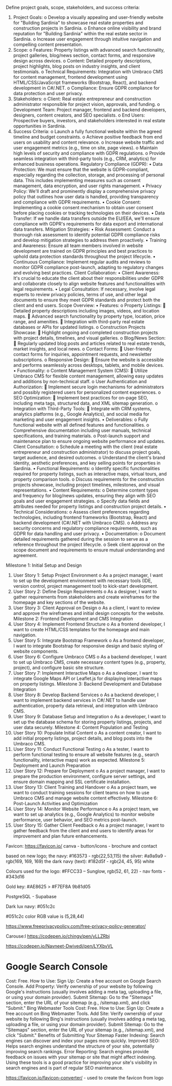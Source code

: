 Define project goals, scope, stakeholders, and success criteria:
1.	Project Goals:
o	Develop a visually appealing and user-friendly website for "Building Sardinia" to showcase real estate properties and construction projects in Sardinia.
o	Enhance online visibility and brand reputation for "Building Sardinia" within the real estate sector in Sardinia.
o	Increase user engagement through intuitive navigation and compelling content presentation.
2.	Scope:
o	Features: Property listings with advanced search functionality, project galleries, blog/news section, contact forms, and responsive design across devices.
o	Content: Detailed property descriptions, project highlights, blog posts on industry insights, and client testimonials.
o	Technical Requirements: Integration with Umbraco CMS for content management, frontend development using HTML/CSS/JavaScript frameworks (Bootstrap, React), and backend development in C#/.NET.
o	Compliance: Ensure GDPR compliance for data protection and user privacy.
3.	Stakeholders:
o	Client: Real estate entrepreneur and construction administrator responsible for project vision, approvals, and funding.
o	Development Team: Project manager, frontend and backend developers, designers, content creators, and SEO specialists.
o	End Users: Prospective buyers, investors, and stakeholders interested in real estate opportunities in Sardinia.
4.	Success Criteria:
o	Launch a fully functional website within the agreed timeline and budget constraints.
o	Achieve positive feedback from end users on usability and content relevance.
o	Increase website traffic and user engagement metrics (e.g., time on site, page views).
o	Maintain high levels of security and compliance with GDPR regulations.
o	Provide seamless integration with third-party tools (e.g., CRM, analytics) for enhanced business operations.
Regulatory Compliance (GDPR):
•	Data Protection: We must ensure that the website is GDPR-compliant, especially regarding the collection, storage, and processing of personal data. This includes implementing measures such as consent management, data encryption, and user rights management.
•	Privacy Policy: We'll draft and prominently display a comprehensive privacy policy that outlines how user data is handled, providing transparency and compliance with GDPR requirements.
•	Cookie Consent: Implementing a cookie consent mechanism to obtain user consent before placing cookies or tracking technologies on their devices.
•	Data Transfer: If we handle data transfers outside the EU/EEA, we'll ensure compliance with GDPR's requirements for data export and international data transfers.
Mitigation Strategies:
•	Risk Assessment: Conduct a thorough risk assessment to identify potential GDPR compliance risks and develop mitigation strategies to address them proactively.
•	Training and Awareness: Ensure all team members involved in website development are trained on GDPR principles and best practices to uphold data protection standards throughout the project lifecycle.
•	Continuous Compliance: Implement regular audits and reviews to monitor GDPR compliance post-launch, adapting to regulatory changes and evolving best practices.
Client Collaboration:
•	Client Awareness: It's crucial to educate the client about their responsibilities under GDPR and collaborate closely to align website features and functionalities with legal requirements.
•	Legal Consultation: If necessary, involve legal experts to review privacy policies, terms of use, and other legal documents to ensure they meet GDPR standards and protect both the client and end users.
Scope Overview:
•	Features:
o	Property Listings:
	Detailed property descriptions including images, videos, and location maps.
	Advanced search functionality by property type, location, price range, and amenities.
	Integration with third-party real estate databases or APIs for updated listings.
o	Construction Projects Showcase:
	Highlight ongoing and completed construction projects with project details, timelines, and visual galleries.
o	Blog/News Section:
	Regularly updated blog posts and articles related to real estate trends, market insights, and local news.
o	Contact Forms:
	User-friendly contact forms for inquiries, appointment requests, and newsletter subscriptions.
o	Responsive Design:
	Ensure the website is accessible and performs seamlessly across desktops, tablets, and mobile devices.
•	Functionality:
o	Content Management System (CMS):
	Utilize Umbraco CMS for flexible content management, allowing easy updates and additions by non-technical staff.
o	User Authentication and Authorization:
	Implement secure login mechanisms for administrators and possibly registered users for personalized content experiences.
o	SEO Optimization:
	Implement best practices for on-page SEO, including meta tags, structured data, and XML sitemap generation.
o	Integration with Third-Party Tools:
	Integrate with CRM systems, analytics platforms (e.g., Google Analytics), and social media for marketing and user engagement insights.
•	Deliverables:
o	Fully functional website with all defined features and functionalities.
o	Comprehensive documentation including user manuals, technical specifications, and training materials.
o	Post-launch support and maintenance plan to ensure ongoing website performance and updates.
Client Consultation:
o	Schedule a meeting with the client (real estate entrepreneur and construction administrator) to discuss project goals, target audience, and desired outcomes.
o	Understand the client's brand identity, aesthetic preferences, and key selling points for properties in Sardinia.
•	Functional Requirements:
o	Identify specific functionalities required for property listings, such as interactive maps, virtual tours, and property comparison tools.
o	Discuss requirements for the construction projects showcase, including project timelines, milestones, and visual representations.
•	Content Requirements:
o	Determine content types and frequency for blog/news updates, ensuring they align with SEO goals and user engagement strategies.
o	Specify data fields and attributes needed for property listings and construction project details.
•	Technical Considerations:
o	Assess client preferences regarding technologies, including frontend frameworks (Bootstrap, React) and backend development (C#/.NET with Umbraco CMS).
o	Address any security concerns and regulatory compliance requirements, such as GDPR for data handling and user privacy.
•	Documentation:
o	Document detailed requirements gathered during the session to serve as a reference throughout the project lifecycle.
o	Seek client approval on the scope document and requirements to ensure mutual understanding and agreement.




















Milestone 1: Initial Setup and Design
1.	User Story 1: Setup Project Environment
o	As a project manager, I want to set up the development environment with necessary tools (IDE, version control, project management tool) to kick-start development.
2.	User Story 2: Define Design Requirements
o	As a designer, I want to gather requirements from stakeholders and create wireframes for the homepage and key sections of the website.
3.	User Story 3: Client Approval on Design
o	As a client, I want to review and approve the wireframes and initial design concepts for the website.
Milestone 2: Frontend Development and CMS Integration
4.	User Story 4: Implement Frontend Structure
o	As a frontend developer, I want to create HTML/CSS templates for the homepage and main navigation.
5.	User Story 5: Integrate Bootstrap Framework
o	As a frontend developer, I want to integrate Bootstrap for responsive design and basic styling of website components.
6.	User Story 6: Configure Umbraco CMS
o	As a backend developer, I want to set up Umbraco CMS, create necessary content types (e.g., property, project), and configure basic site structure.
7.	User Story 7: Implement Interactive Maps
o	As a developer, I want to integrate Google Maps API or Leaflet.js for displaying interactive maps on property listings.
Milestone 3: Backend Development and Database Integration
8.	User Story 8: Develop Backend Services
o	As a backend developer, I want to implement backend services in C#/.NET to handle user authentication, property data retrieval, and integration with Umbraco CMS.
9.	User Story 9: Database Setup and Integration
o	As a developer, I want to set up the database schema for storing property listings, projects, and user data securely.
Milestone 4: Content Population and Testing
10.	User Story 10: Populate Initial Content
o	As a content creator, I want to add initial property listings, project details, and blog posts into the Umbraco CMS.
11.	User Story 11: Conduct Functional Testing
o	As a tester, I want to perform functional testing to ensure all website features (e.g., search functionality, interactive maps) work as expected.
Milestone 5: Deployment and Launch Preparation
12.	User Story 12: Prepare for Deployment
o	As a project manager, I want to prepare the production environment, configure server settings, and ensure domain mapping and SSL certificate installation.
13.	User Story 13: Client Training and Handover
o	As a project team, we want to conduct training sessions for client teams on how to use Umbraco CMS and manage website content effectively.
Milestone 6: Post-Launch Activities and Optimization
14.	User Story 14: Monitor Website Performance
o	As a project team, we want to set up analytics (e.g., Google Analytics) to monitor website performance, user behavior, and SEO metrics post-launch.
15.	User Story 15: Gather Client Feedback
o	As a project manager, I want to gather feedback from the client and end users to identify areas for improvement and plan future enhancements.

Favicon: https://favicon.io/
canva - button/icons - brochure and contact

based on new logo; the navy: #163573 - rgb(22,53,115)
                   the silver: #a9a9a9 - rgb(169, 169, 169)
                   the dark navy (text): #182d5f - rgb(24, 45, 95)
                   white

Colours used for the logo: #FFCC33 – Sunglow, 
rgb(52, 61, 22) - nav fonts - #343d16


Gold key: #AE8625 > #F7EF8A
9b81d05

PostgreSQL - Supabase

Dark lux navy: #051c2c

#051c2c color RGB value is (5,28,44)


https://www.freeprivacypolicy.com/free-privacy-policy-generator/

Carouse:l https://codepen.io/chingy/pen/yLLZRbj

https://codepen.io/Navneet-Dwivedi/pen/LYXbvVL




# Google Search Console
Cost: Free.
How to Use:
Sign Up: Create a free account on Google Search Console.
Add Property: Verify ownership of your website by following Google's instructions (usually involves adding a meta tag, uploading a file, or using your domain provider).
Submit Sitemap: Go to the "Sitemaps" section, enter the URL of your sitemap (e.g., /sitemap.xml), and click "Submit."
Bing Webmaster Tools
Cost: Free.
How to Use:
Sign Up: Create a free account on Bing Webmaster Tools.
Add Site: Verify ownership of your website by following Bing's instructions (usually involves adding a meta tag, uploading a file, or using your domain provider).
Submit Sitemap: Go to the "Sitemaps" section, enter the URL of your sitemap (e.g., /sitemap.xml), and click "Submit."
Benefits of Submitting Your Sitemap
Faster Indexing: Search engines can discover and index your pages more quickly.
Improved SEO: Helps search engines understand the structure of your site, potentially improving search rankings.
Error Reporting: Search engines provide feedback on issues with your sitemap or site that might affect indexing.
Using these tools is a good practice for improving your site's visibility in search engines and is part of regular SEO maintenance.



https://favicon.io/favicon-converter/ - used to create the favicon from logo